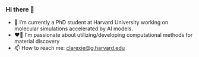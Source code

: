 ### Hi there 👋

- 🔭 I’m currently a PhD student at Harvard University working on molecular simulations accelerated by AI models.
- ❤️‍🔥 I'm passionate about utilizing/developing computational methods for material discovery
- 📫 How to reach me: clarexie@g.harvard.edu


<!--
**clarexie98/clarexie98** is a ✨ _special_ ✨ repository because its `README.md` (this file) appears on your GitHub profile.

Here are some ideas to get you started:

- 🔭 I’m currently working on ...
- 🌱 I’m currently learning ...
- 👯 I’m looking to collaborate on ...
- 🤔 I’m looking for help with ...
- 💬 Ask me about ...
- 📫 How to reach me: ...
- 😄 Pronouns: ...
- ⚡ Fun fact: ...
-->
